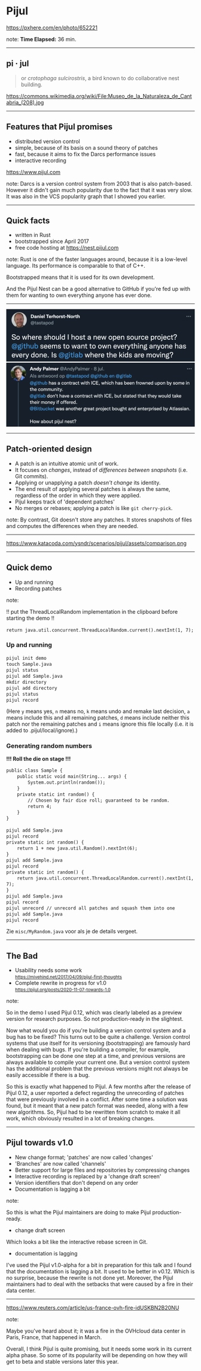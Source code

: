 <!-- .slide: data-background="img/background/usb-sticks.jpg" data-background-color="black" data-background-opacity="0.3"-->

# Pijul

<https://pxhere.com/en/photo/652221>  <!-- .element: class="attribution" -->

note: 
**Time Elapsed:** 36 min.

---

<!-- .slide: data-background="img/background/pijul.jpg" data-background-color="black" data-background-opacity="0.8"-->
## pi · jul <!-- .element: class="stroke" -->

<blockquote class="explanation">
    or <em>crotophaga sulcirostris</em>, a bird known to do collaborative nest building.
</blockquote>

<https://commons.wikimedia.org/wiki/File:Museo_de_la_Naturaleza_de_Cantabria_(208).jpg> <!-- .element: class="attribution" -->

---

## Features that Pijul promises

* distributed version control <!-- .element: class="fragment fade-in-then-semi-out" -->
* simple, because of its basis on a sound theory of patches <!-- .element: class="fragment fade-in-then-semi-out" -->
* fast, because it aims to fix the Darcs performance issues <!-- .element: class="fragment fade-in-then-semi-out" -->
* interactive recording <!-- .element: class="fragment fade-in-then-semi-out" -->

<https://www.pijul.com> <!-- element: class="attribution" -->

note:
Darcs is a version control system from 2003 that is also patch-based.
However it didn't gain much popularity due to the fact that it was very slow.
It was also in the VCS popularity graph that I showed you earlier.

---

## Quick facts

<ul>
    <li class="fragment fade-in-then-semi-out">written in Rust
    <li class="fragment fade-in-then-semi-out">bootstrapped since April 2017
    <li class="fragment fade-in-then-semi-out">free code hosting at 
    <a href="https://nest.pijul.com">https://nest.pijul.com</a> 
</ul>

note:
Rust is one of the faster languages around, because it is a low-level language.
Its performance is comparable to that of C++.

Bootstrapped means that it is used for its own development.

And the Pijul Nest can be a good alternative to GitHub if you're fed up with them for wanting to own everything anyone has ever done.

---

![fed-up-with-github](img/fed-up-with-github.png "Fed up with Github!")
![how-about-pijul-nest](img/how-about-pijul-nest.png "How about Pijul Nest?") <!-- .element class="fragment" -->

---

## Patch-oriented design

<ul>
    <li class="fade-in-then-semi-out">A patch is an intuitive atomic unit of work.</li>
    <li class="fragment fade-in-then-semi-out">It focuses on <em>changes</em>, instead of <em>differences between snapshots</em> (i.e. Git commits).</li>
    <li class="fragment fade-in-then-semi-out">Applying or unapplying a patch <em>doesn't change</em> its identity.</li>
    <li class="fragment fade-in-then-semi-out">The end result of applying several patches is always the same, regardless of the order in which they were applied.</li>
    <li class="fragment fade-in-then-semi-out">Pijul keeps track of 'dependent patches'</li>
    <li class="fragment fade-in-then-semi-out">No merges or rebases; applying a patch is like <code>git cherry-pick</code>.</li>
</ul>

note:
By contrast, Git doesn't store any patches.
It stores snapshots of files and computes the differences when they are needed.

---

<!-- .slide: data-background="img/snapshot-vs-patch.png" data-background-color="#ccc" data-background-size="contain"-->

<https://www.katacoda.com/ysndr/scenarios/pijul/assets/comparison.png> <!-- .element class="attribution" -->

---

## Quick demo

* Up and running
* Recording patches

note:

!! put the ThreadLocalRandom implementation in the clipboard before starting the demo !!

`return java.util.concurrent.ThreadLocalRandom.current().nextInt(1, 7);`

### Up and running

    pijul init demo
    touch Sample.java
    pijul status
    pijul add Sample.java
    mkdir directory
    pijul add directory
    pijul status
    pijul record

(Here `y` means yes, `n` means no, `k` means undo and remake last decision, `a` means include this and all remaining patches, `d` means include neither this patch nor the remaining patches and `i` means ignore this file locally (i.e. it is added to .pijul/local/ignore).)

### Generating random numbers

**!!! Roll the die on stage !!!**

    public class Sample { 
        public static void main(String... args) {
            System.out.println(random());
        }
        private static int random() {
            // Chosen by fair dice roll; guaranteed to be random.
            return 4;
        }
    }

    pijul add Sample.java
    pijul record
    private static int random() {
        return 1 + new java.util.Random().nextInt(6);
    }
    pijul add Sample.java
    pijul record
    private static int random() {
        return java.util.concurrent.ThreadLocalRandom.current().nextInt(1, 7);
    }
    pijul add Sample.java
    pijul record
    pijul unrecord // unrecord all patches and squash them into one
    pijul add Sample.java
    pijul record

Zie `misc/MyRandom.java` voor als je de details vergeet.

---

## The Bad

<ul>
    <span class="fragment">
        <li>Usability needs some work</li>
        <small><a href="https://mivehind.net/2017/04/09/pijul-first-thoughts">https://mivehind.net/2017/04/09/pijul-first-thoughts</a></small>
    </span>
    <span class="fragment">
        <li>Complete rewrite in progress for v1.0</li>
        <small><a href="https://pijul.org/posts/2020-11-07-towards-1.0">https://pijul.org/posts/2020-11-07-towards-1.0</a></small>
    </span>    
</ul>

note:

So in the demo I used Pijul 0.12, which was clearly labeled as a preview version for research purposes.
So not production-ready in the slightest.

Now what would you do if you're building a version control system and a bug has to be fixed?
This turns out to be quite a challenge.
Version control systems that use itself for its versioning (bootstrapping) are famously hard when dealing with bugs.
If you're building a compiler, for example, bootstrapping can be done one step at a time, and previous versions are always available to compile your current one.
But a version control system has the additional problem that the previous versions might not always be easily accessible if there is a bug.

So this is exactly what happened to Pijul.
A few months after the release of Pijul 0.12, a user reported a defect regarding the unrecording of patches that were previously involved in a conflict.
After some time a solution was found, but it meant that a new patch format was needed, along with a few new algorithms.
So, Pijul had to be rewritten from scratch to make it all work, which obviously resulted in a lot of breaking changes.

---

## Pijul towards v1.0

* New change format; 'patches' are now called 'changes' <!-- .element: class="fade-in-then-semi-out" -->
* 'Branches' are now called 'channels' <!-- .element: class="fragment fade-in-then-semi-out" -->
* Better support for large files and repositories by compressing changes <!-- .element: class="fragment fade-in-then-semi-out" -->
* Interactive recording is replaced by a 'change draft screen' <!-- .element: class="fragment fade-in-then-semi-out" -->
* Version identifiers that don't depend on any order <!-- .element: class="fragment fade-in-then-semi-out" -->
* Documentation is lagging a bit <!-- .element: class="fragment fade-in-then-semi-out" -->

note:

So this is what the Pijul maintainers are doing to make Pijul production-ready.

* change draft screen

Which looks a bit like the interactive rebase screen in Git.

* documentation is lagging

I've used the Pijul v1.0-alpha for a bit in preparation for this talk and I found that the documentation is lagging a bit.
It used to be better in v0.12.
Which is no surprise, because the rewrite is not done yet.
Moreover, the Pijul maintainers had to deal with the setbacks that were caused by a fire in their data center.

---

<!-- .slide: data-background="img/background/ovh-fire.jpeg" data-background-color="black" data-background-opacity="1.0"-->

<https://www.reuters.com/article/us-france-ovh-fire-idUSKBN2B20NU> <!-- .element class="attribution" -->

note:

Maybe you've heard about it; it was a fire in the OVHcloud data center in Paris, France, that happened in March.

Overall, I think Pijul is quite promising, but it needs some work in its current alpha phase.
So some of its popularity will be depending on how they will get to beta and stable versions later this year.
